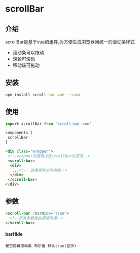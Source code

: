 # scrollBar
## 介绍
  scrollBar是基于vue的组件,为方便生成浏览器间统一的滚动条样式
  * 滚动条可以拖动
  * 滚轮可滚动
  * 移动端可拖动
## 安装
```cmd
npm install scroll-bar-vue --sava
```
## 使用
```javascript
import scrollBar from 'scroll-bar-vue'

components:[
 scrollBar
}
```
```html
<div class='wrapper'>
 <!--wrapper的宽高决定scrollBar的宽高-->
 <scroll-bar>
  <div>
   ...<!-- 这里填写文字内容-->
  </div>
 </scroll-bar>
</div>
```
## 参数
```html
<scroll-bar :barHide='true'>
  <!--所有参数按此逻辑传递-->
</scroll-bar>
```
#### barHide
	是否隐藏滚动条 布尔值 默认true(显示)
